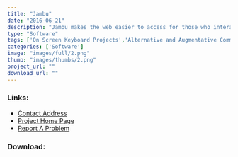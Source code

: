 ```yaml
---
title: "Jambu"
date: "2016-06-21"
description: "Jambu makes the web easier to access for those who interact with computers using switches and head mice or other types of Alternative Input device. It is designed for users with mobility  impairments who find keyboard and mice difficult or impossible to use."
type: "Software"
tags: ['On Screen Keyboard Projects','Alternative and Augmentative Communication','Accessing the Web','Alternative Access','General Tools' ]
categories: ['Software']
image: "images/full/2.png"
thumb: "images/thumbs/2.png"
project_url: ""
download_url: ""
---
```



### Links:
- <a href="mailto:steve@fullmeasure.co.uk">Contact Address</a>
- <a href="http://www.oatsoft.org/trac/jambu">Project Home Page</a>
- <a href="http://www.oatsoft.org/trac/jambu/query">Report A Problem</a>

### Download:  